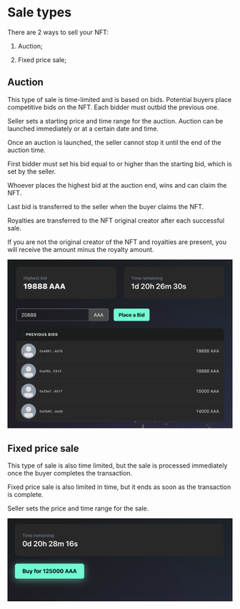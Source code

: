 # Sale types

There are 2 ways to sell your NFT:

1) Auction;

2) Fixed price sale;


## Auction

This type of sale is time-limited and is based on bids. Potential buyers place competitive bids on the NFT. Each bidder must outbid the previous one.

Seller sets a starting price and time range for the auction. Auction can be launched immediately or at a certain date and time.

Once an auction is launched, the seller cannot stop it until the end of the auction time.

First bidder must set his bid equal to or higher than the starting bid, which is set by the seller.

Whoever places the highest bid at the auction end, wins and can claim the NFT.

Last bid is transferred to the seller when the buyer claims the NFT.

Royalties are transferred to the NFT original creator after each successful sale.

If you are not the original creator of the NFT and royalties are present, you will receive the amount minus the royalty amount.

![Auction Example](images/auction-example.png)



## Fixed price sale

This type of sale is also time limited, but the sale is processed immediately once the buyer completes the transaction.

Fixed price sale is also limited in time, but it ends as soon as the transaction is complete.

Seller sets the price and time range for the sale.

![Sale Example](images/sale-example.png)